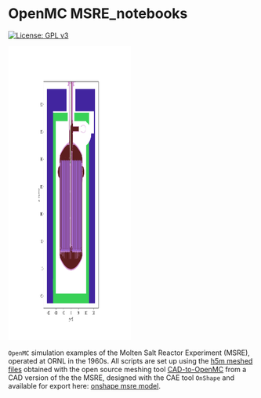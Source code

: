 # OpenMC MSRE_notebooks
[![License: GPL v3](https://img.shields.io/badge/License-GPLv3-blue.svg)](https://www.gnu.org/licenses/gpl-3.0)

<img src="images/lat.png" width="250" height="600"/>

`OpenMC` simulation examples of the Molten Salt Reactor Experiment (MSRE), operated at ORNL in the 1960s.
All scripts are set up using the [h5m meshed files](https://github.com/openmsr/msre/tree/master/h5m) obtained with the open source meshing tool [CAD-to-OpenMC](https://github.com/openmsr/CAD_to_OpenMC) from a CAD version of the the MSRE, designed with the CAE tool `OnShape` and available for export here: [onshape msre model]((https://cad.onshape.com/documents/4f04f63bfd4138a61a54b3f8/v/b8c29a0cedda86dfc6948111/)).  
